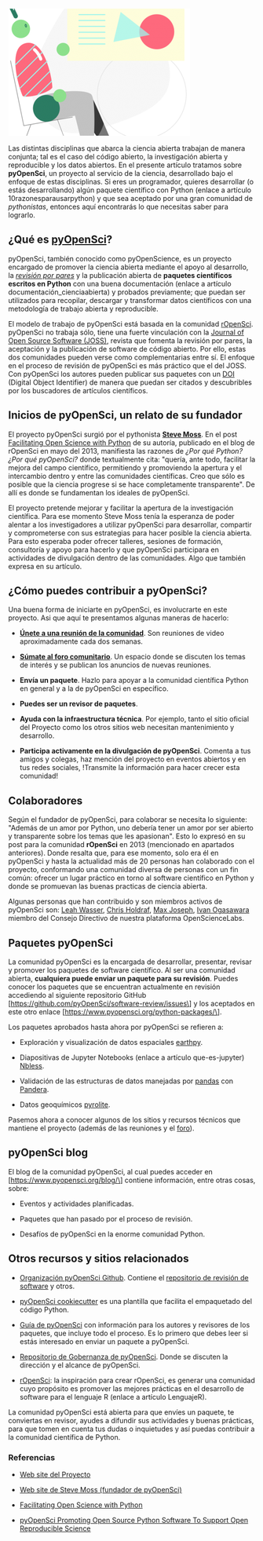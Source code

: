 <!--
.. title: pyOpenSci: un promotor de la ciencia abierta
.. slug: ciencia-abierta
.. date: 2019-04-08
.. author: Yurely Camacho
.. tags: open science, python
.. category: open science
.. link: 
.. description: 
.. type: text
-->

<!-- # pyOpenSci: un promotor de la ciencia abierta -->
<!-- **Por Yurely Camacho** -->

![header](header.png)

Las distintas disciplinas que abarca la ciencia abierta trabajan de manera
conjunta; tal es el caso del código abierto, la investigación abierta y
reproducible y los datos abiertos. En el presente artículo tratamos
sobre **pyOpenSci**, un proyecto al servicio de la ciencia, desarrollado bajo el enfoque de estas
disciplinas. Si eres un programador, quieres desarrollar (o estás
desarrollando) algún paquete científico con Python (enlace a artículo
10razonesparausarpython) y que sea aceptado por una gran comunidad de
*pythonistas*, entonces aquí encontrarás lo que necesitas saber para lograrlo.

<!-- TEASER_END -->

## ¿Qué es [pyOpenSci](https://www.pyopensci.org/)?

pyOpenSci, también conocido como pyOpenScience, es un proyecto encargado de promover la
ciencia abierta mediante el apoyo al desarrollo, la [*revisión por
pares*](https://es.wikipedia.org/wiki/Revisi%C3%B3n_por_pares) y la
publicación abierta de **paquetes científicos escritos en Python** con
una buena documentación (enlace a artículo
documentación_cienciaabierta) y probados previamente; que puedan ser
utilizados para recopilar, descargar y transformar datos científicos con
una metodología de trabajo abierta y reproducible.

El modelo de trabajo de pyOpenSci está basada en la comunidad
[rOpenSci](https://ropensci.org/). pyOpenSci no trabaja sólo, tiene una
fuerte vinculación con la [Journal of Open Source Software
(JOSS)](https://joss.theoj.org/), revista que fomenta la revisión por
pares, la aceptación y la publicación de software de código abierto.
Por ello, estas dos comunidades pueden verse como complementarias entre sí. El
enfoque en el proceso de revisión de pyOpenSci es más práctico que el
del JOSS. Con pyOpenSci los autores pueden publicar sus paquetes con un
[DOI](https://www.doi.org/) (Digital Object Identifier) de manera que
puedan ser citados y descubribles por los buscadores de artículos científicos.

## Inicios de pyOpenSci, un relato de su fundador

El proyecto pyOpenSci surgió por el pythonista [**Steve
Moss**](https://about.me/gawbul). En el post [Facilitating Open Science
with Python](https://ropensci.org/blog/2013/05/16/pyopensci/) de su
autoría, publicado en el blog de rOpenSci en mayo del 2013, manifiesta
las razones de *¿Por qué Python?* *¿Por qué pyOpenSci?* donde
textualmente cita: "quería, ante todo, facilitar la mejora del campo
científico, permitiendo y promoviendo la apertura y el intercambio
dentro y entre las comunidades científicas. Creo que sólo es posible que
la ciencia progrese si se hace completamente transparente". De allí es
donde se fundamentan los ideales de pyOpenSci.

El proyecto pretende mejorar y facilitar la apertura de la investigación
científica. Para ese momento Steve Moss tenía la esperanza de poder
alentar a los investigadores a utilizar pyOpenSci para desarrollar,
compartir y comprometerse con sus estrategias para hacer posible la
ciencia abierta. Para esto esperaba poder ofrecer talleres, sesiones de
formación, consultoría y apoyo para hacerlo y que pyOpenSci participara
en actividades de divulgación dentro de las comunidades. Algo que también expresa en su artículo.

## ¿Cómo puedes contribuir a pyOpenSci?

Una buena forma de iniciarte en pyOpenSci, es involucrarte en este proyecto. Asi que aquí te presentamos algunas maneras de hacerlo:

- [**Únete a una reunión de la
  comunidad**](https://www.pyopensci.org/#community-meetings). Son
  reuniones de video aproximadamente cada dos semanas.

- [**Súmate al foro comunitario**](https://pyopensci.discourse.group/).
  Un espacio donde se discuten los temas de interés y se publican los
  anuncios de nuevas reuniones.

- **Envía un paquete**. Hazlo para apoyar a la comunidad científica Python en general y a la de pyOpenSci en específico.

- **Puedes ser un revisor de paquetes**.

- **Ayuda con la infraestructura técnica**. Por ejemplo, tanto el sitio
  oficial del Proyecto como los otros sitios web necesitan mantenimiento y desarrollo.

- **Participa activamente en la divulgación de pyOpenSci**. Comenta a
  tus amigos y colegas, haz mención del proyecto en eventos abiertos y
  en tus redes sociales, !Transmite la información para hacer crecer
  esta comunidad!

## Colaboradores

Según el fundador de pyOpenSci, para colaborar se necesita lo siguiente:
"Además de un amor por Python, uno debería tener un amor por ser abierto
y transparente sobre los temas que les apasionan". Esto lo expresó en su
post para la comunidad **rOpenSci** en 2013 (mencionado en apartados
anteriores). Donde resalta que, para ese momento, solo era él en pyOpenSci
y hasta la actualidad más de 20 personas han colaborado con el proyecto,
conformando una comunidad diversa de personas con un fin común: ofrecer
un lugar práctico en torno al software científico en Python y donde se
promuevan las buenas practicas de ciencia abierta.

Algunas personas que han contribuido y son miembros activos de pyOpenSci
son: [Leah Wasser](https://github.com/lwasser), [Chris
Holdraf](https://github.com/choldgraf), [Max
Joseph](https://github.com/mbjoseph), [Ivan
Ogasawara](https://github.com/xmnlab) miembro del Consejo Directivo de
nuestra plataforma OpenScienceLabs.

## Paquetes pyOpenSci

La comunidad pyOpenSci es la encargada de desarrollar, presentar,
revisar y promover los paquetes de software científico. Al ser una
comunidad abierta, **cualquiera puede enviar un paquete para su revisión**. Puedes conocer los paquetes que se encuentran actualmente
en revisión accediendo al siguiente repositorio GitHub
\[https://github.com/pyOpenSci/software-review/issues\] y los aceptados en este otro enlace
\[https://www.pyopensci.org/python-packages/\].

Los paquetes aprobados hasta ahora por pyOpenSci se refieren a:

- Exploración y visualización de datos espaciales
  [earthpy](https://github.com/earthlab/earthpy).

- Diapositivas de Jupyter Notebooks (enlace a artículo que-es-jupyter)
  [Nbless](https://github.com/py4ds/nbless).

- Validación de las estructuras de datos manejadas por
  [pandas](https://pandas.pydata.org/) con
  [Pandera](https://github.com/pandera-dev/pandera).

- Datos geoquímicos
  [pyrolite](https://github.com/morganjwilliams/pyrolite).

Pasemos ahora a conocer algunos de los sitios y recursos técnicos que
mantiene el proyecto (además de las reuniones y el
[foro](https://pyopensci.discourse.group/)).

## pyOpenSci blog

El blog de la comunidad pyOpenSci, al cual puedes acceder en \[https://www.pyopensci.org/blog/\] contiene información, entre otras
cosas, sobre:

- Eventos y actividades planificadas.

- Paquetes que han pasado por el proceso de revisión.

- Desafíos de pyOpenSci en la enorme comunidad Python.

## Otros recursos y sitios relacionados

- [Organización pyOpenSci Github](https://github.com/pyOpenSci).
  Contiene el [repositorio de revisión de
  software](https://github.com/pyOpenSci/software-review) y otros.

- [pyOpenSci
  cookiecutter](https://cookiecutter-pyopensci.readthedocs.io/en/latest/)
  es una plantilla que facilita el empaquetado del código Python.

- [Guía de
  pyOpenSci](https://www.pyopensci.org/contributing-guide/intro) con
  información para los autores y revisores de los paquetes, que incluye
  todo el proceso. Es lo primero que debes leer si estás interesado en
  enviar un paquete a pyOpenSci.

- [Repositorio de Gobernanza de
  pyOpenSci](https://github.com/pyOpenSci/governance). Donde se discuten
  la dirección y el alcance de pyOpenSci.

- [rOpenSci](https://ropensci.org/): la inspiración para crear
  rOpenSci, es generar una comunidad cuyo propósito es promover las mejores
  prácticas en el desarrollo de software para el lenguaje R (enlace a artículo LenguajeR).

La comunidad pyOpenSci está abierta para que envíes un paquete, te
conviertas en revisor, ayudes a difundir sus actividades y buenas
prácticas, para que tomen en cuenta tus dudas o inquietudes y así puedas
contribuir a la comunidad científica de Python.

### Referencias

- [Web site del Proyecto](https://www.pyopensci.org/)

- [Web site de Steve Moss (fundador de
  pyOpenSci)](https://about.me/gawbul)

- [Facilitating Open Science with
  Python](https://ropensci.org/blog/2013/05/16/pyopensci/)

- [pyOpenSci Promoting Open Source Python Software To Support Open
  Reproducible
  Science](https://ui.adsabs.harvard.edu/abs/2019AGUFMNS21A..13W/abstract)
